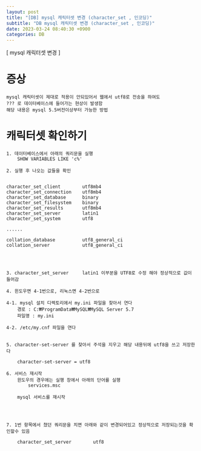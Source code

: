 ```yaml
---  
layout: post  
title: "[DB] mysql 캐릭터셋 변경 (character_set , 인코딩)"  
subtitle: "DB mysql 캐릭터셋 변경 (character_set , 인코딩)"  
date: 2023-03-24 08:40:30 +0900  
categories: DB  
---  
```

[ mysql 캐릭터셋 변경 ]  
  
  
# 증상  
	mysql 캐릭터셋이 제대로 적용이 안되있어서 웹에서 utf8로 전송을 하여도  
	??? 로 데이터베이스에 들어가는 현상이 발생함  
	해당 내용은 mysql 5.5버전이상부터 가능한 방법  
  
  
# 캐릭터셋 확인하기  
	  
	1. 데이터베이스에서 아래의 쿼리문을 실행  
		SHOW VARIABLES LIKE 'c%'  
  
	2. 실행 후 나오는 값들을 확인  
  
		  
	character_set_client		utf8mb4  
	character_set_connection	utf8mb4  
	character_set_database		binary  
	character_set_filesystem	binary  
	character_set_results		utf8mb4  
	character_set_server		latin1  
	character_set_system		utf8  
  
	......  
  
	collation_database			utf8_general_ci  
	collation_server			utf8_general_ci  
  
  
  
  
	3. character_set_server		latin1 이부분을 UTF8로 수정 해야 정상적으로 값이 들어감  
  
	4. 윈도우면 4-1번으로, 리눅스면 4-2번으로  
  
	4-1. mysql 설치 디렉토리에서 my.ini 파일을 찾아서 연다  
		경로 : C:₩ProgramData₩MySQL₩MySQL Server 5.7  
		파일명 : my.ini  
  
	4-2. /etc/my.cnf 파일을 연다  
  
  
	5. character-set-server 를 찾아서 주석을 지우고 해당 내용뒤에 utf8을 쓰고 저장한다  
  
		character-set-server = utf8  
  
	6. 서비스 재시작  
		윈도우의 경우에는 실행 창에서 아래의 단어를 실행  
			services.msc  
		  
		mysql 서비스를 재시작  
  
		  
  
  
	7. 1번 항목에서 쳤던 쿼리문을 치면 아래와 같이 변경되어있고 정상적으로 저장되는것을 확인할수 있음  
  
		character_set_server		utf8  
  
  
  
  
  
  
  
  
  
  
  
                                                                                                                                                                                                                                                                                                                                                                                                                                                                                                                                                                                                                                                                                                                                                                                                                        
